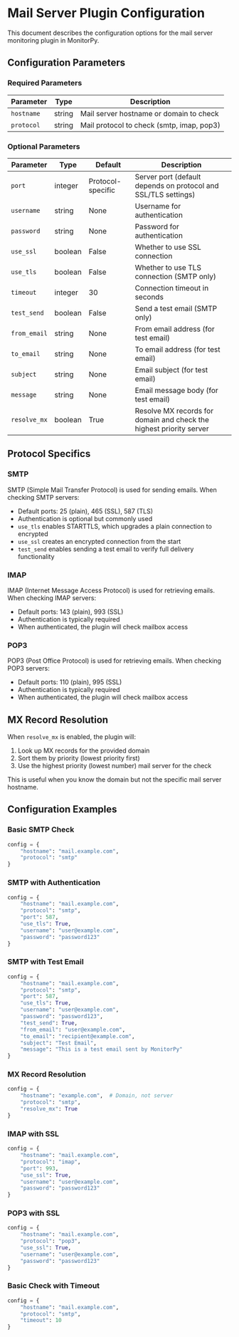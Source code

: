 # Mail Server Plugin Configuration

This document describes the configuration options for the mail server monitoring plugin in MonitorPy.

## Configuration Parameters

### Required Parameters

| Parameter | Type | Description |
|-----------|------|-------------|
| `hostname` | string | Mail server hostname or domain to check |
| `protocol` | string | Mail protocol to check (smtp, imap, pop3) |

### Optional Parameters

| Parameter | Type | Default | Description |
|-----------|------|---------|-------------|
| `port` | integer | Protocol-specific | Server port (default depends on protocol and SSL/TLS settings) |
| `username` | string | None | Username for authentication |
| `password` | string | None | Password for authentication |
| `use_ssl` | boolean | False | Whether to use SSL connection |
| `use_tls` | boolean | False | Whether to use TLS connection (SMTP only) |
| `timeout` | integer | 30 | Connection timeout in seconds |
| `test_send` | boolean | False | Send a test email (SMTP only) |
| `from_email` | string | None | From email address (for test email) |
| `to_email` | string | None | To email address (for test email) |
| `subject` | string | None | Email subject (for test email) |
| `message` | string | None | Email message body (for test email) |
| `resolve_mx` | boolean | True | Resolve MX records for domain and check the highest priority server |

## Protocol Specifics

### SMTP

SMTP (Simple Mail Transfer Protocol) is used for sending emails. When checking SMTP servers:

- Default ports: 25 (plain), 465 (SSL), 587 (TLS)
- Authentication is optional but commonly used
- `use_tls` enables STARTTLS, which upgrades a plain connection to encrypted
- `use_ssl` creates an encrypted connection from the start
- `test_send` enables sending a test email to verify full delivery functionality

### IMAP

IMAP (Internet Message Access Protocol) is used for retrieving emails. When checking IMAP servers:

- Default ports: 143 (plain), 993 (SSL)
- Authentication is typically required
- When authenticated, the plugin will check mailbox access

### POP3

POP3 (Post Office Protocol) is used for retrieving emails. When checking POP3 servers:

- Default ports: 110 (plain), 995 (SSL)
- Authentication is typically required
- When authenticated, the plugin will check mailbox access

## MX Record Resolution

When `resolve_mx` is enabled, the plugin will:

1. Look up MX records for the provided domain
2. Sort them by priority (lowest priority first)
3. Use the highest priority (lowest number) mail server for the check

This is useful when you know the domain but not the specific mail server hostname.

## Configuration Examples

### Basic SMTP Check

```python
config = {
    "hostname": "mail.example.com",
    "protocol": "smtp"
}
```

### SMTP with Authentication

```python
config = {
    "hostname": "mail.example.com",
    "protocol": "smtp",
    "port": 587,
    "use_tls": True,
    "username": "user@example.com",
    "password": "password123"
}
```

### SMTP with Test Email

```python
config = {
    "hostname": "mail.example.com",
    "protocol": "smtp",
    "port": 587,
    "use_tls": True,
    "username": "user@example.com",
    "password": "password123",
    "test_send": True,
    "from_email": "user@example.com",
    "to_email": "recipient@example.com",
    "subject": "Test Email",
    "message": "This is a test email sent by MonitorPy"
}
```

### MX Record Resolution

```python
config = {
    "hostname": "example.com",  # Domain, not server
    "protocol": "smtp",
    "resolve_mx": True
}
```

### IMAP with SSL

```python
config = {
    "hostname": "mail.example.com",
    "protocol": "imap",
    "port": 993,
    "use_ssl": True,
    "username": "user@example.com",
    "password": "password123"
}
```

### POP3 with SSL

```python
config = {
    "hostname": "mail.example.com",
    "protocol": "pop3",
    "use_ssl": True,
    "username": "user@example.com",
    "password": "password123"
}
```

### Basic Check with Timeout

```python
config = {
    "hostname": "mail.example.com",
    "protocol": "smtp",
    "timeout": 10
}
```